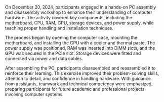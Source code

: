 On December 20, 2024, participants engaged in a hands-on PC assembly and disassembly workshop to enhance their understanding of computer hardware. The activity covered key components, including the motherboard, CPU, RAM, GPU, storage devices, and power supply, while teaching proper handling and installation techniques.

The process began by opening the computer case, mounting the motherboard, and installing the CPU with a cooler and thermal paste. The power supply was positioned, RAM was inserted into DIMM slots, and the GPU was secured in the PCIe slot. Storage devices were fitted and connected via power and data cables.

After assembling the PC, participants disassembled and reassembled it to reinforce their learning. This exercise improved their problem-solving skills, attention to detail, and confidence in handling hardware. With guidance from assistants, teamwork and technical competency were emphasized, preparing participants for future academic and professional projects involving computer systems.
